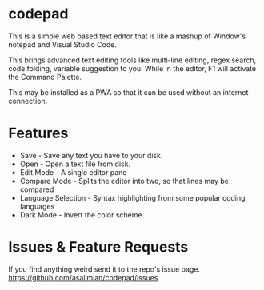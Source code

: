 # codepad
This is a simple web based text editor that is like a mashup of Window's notepad and Visual Studio Code. 

This brings advanced text editing tools like multi-line editing, regex search, code folding, variable suggestion to you. While in the editor, F1 will activate the Command Palette.

This may be installed as a PWA so that it can be used without an internet connection.

# Features
* Save - Save any text you have to your disk.
* Open - Open a text file from disk.
* Edit Mode - A single editor pane
* Compare Mode - Splits the editor into two, so that lines may be compared
* Language Selection - Syntax highlighting from some popular coding languages
* Dark Mode - Invert the color scheme

# Issues & Feature Requests 
If you find anything weird send it to the repo's issue page. https://github.com/asalimian/codepad/issues